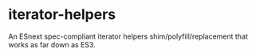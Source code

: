 # iterator-helpers
An ESnext spec-compliant iterator helpers shim/polyfill/replacement that works as far down as ES3.
